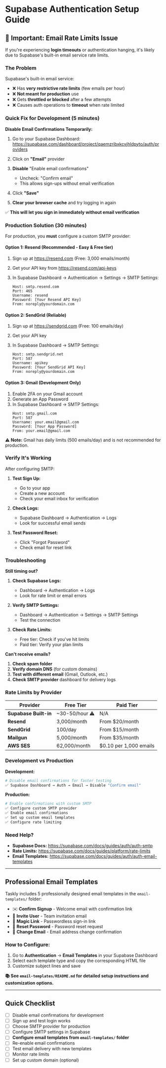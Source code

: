 # Supabase Authentication Setup Guide

## 🚨 Important: Email Rate Limits Issue

If you're experiencing **login timeouts** or authentication hanging, it's likely due to Supabase's built-in email service rate limits.

### The Problem

Supabase's built-in email service:
- ❌ Has **very restrictive rate limits** (few emails per hour)
- ❌ **Not meant for production** use
- ❌ Gets **throttled or blocked** after a few attempts
- ❌ Causes auth operations to **timeout** when rate limited

### Quick Fix for Development (5 minutes)

**Disable Email Confirmations Temporarily:**

1. Go to your Supabase Dashboard: https://supabase.com/dashboard/project/qaemzribxkcvjhldpyto/auth/providers

2. Click on **"Email"** provider

3. **Disable** "Enable email confirmations"
   - Uncheck: "Confirm email"
   - This allows sign-ups without email verification

4. Click **"Save"**

5. **Clear your browser cache** and try logging in again

✅ **This will let you sign in immediately without email verification**

### Production Solution (30 minutes)

For production, you **must** configure a custom SMTP provider:

#### Option 1: Resend (Recommended - Easy & Free tier)

1. Sign up at https://resend.com (Free: 3,000 emails/month)

2. Get your API key from https://resend.com/api-keys

3. In Supabase Dashboard → Authentication → Settings → SMTP Settings:
   ```
   Host: smtp.resend.com
   Port: 465
   Username: resend
   Password: [Your Resend API Key]
   From: noreply@yourdomain.com
   ```

#### Option 2: SendGrid (Reliable)

1. Sign up at https://sendgrid.com (Free: 100 emails/day)

2. Get your API key

3. In Supabase Dashboard → SMTP Settings:
   ```
   Host: smtp.sendgrid.net
   Port: 587
   Username: apikey
   Password: [Your SendGrid API Key]
   From: noreply@yourdomain.com
   ```

#### Option 3: Gmail (Development Only)

1. Enable 2FA on your Gmail account
2. Generate an App Password
3. In Supabase Dashboard → SMTP Settings:
   ```
   Host: smtp.gmail.com
   Port: 587
   Username: your.email@gmail.com
   Password: [Your App Password]
   From: your.email@gmail.com
   ```

⚠️ **Note:** Gmail has daily limits (500 emails/day) and is not recommended for production.

### Verify It's Working

After configuring SMTP:

1. **Test Sign Up:**
   - Go to your app
   - Create a new account
   - Check your email inbox for verification

2. **Check Logs:**
   - Supabase Dashboard → Authentication → Logs
   - Look for successful email sends

3. **Test Password Reset:**
   - Click "Forgot Password"
   - Check email for reset link

### Troubleshooting

**Still timing out?**

1. **Check Supabase Logs:**
   - Dashboard → Authentication → Logs
   - Look for rate limit or email errors

2. **Verify SMTP Settings:**
   - Dashboard → Authentication → Settings → SMTP Settings
   - Test the connection

3. **Check Rate Limits:**
   - Free tier: Check if you've hit limits
   - Paid tier: Verify your plan limits

**Can't receive emails?**

1. **Check spam folder**
2. **Verify domain DNS** (for custom domains)
3. **Test with different email** (Gmail, Outlook, etc.)
4. **Check SMTP provider** dashboard for delivery logs

### Rate Limits by Provider

| Provider | Free Tier | Paid Tier |
|----------|-----------|-----------|
| **Supabase Built-in** | ~30-50/hour ⚠️ | N/A |
| **Resend** | 3,000/month | From $20/month |
| **SendGrid** | 100/day | From $15/month |
| **Mailgun** | 5,000/month | From $35/month |
| **AWS SES** | 62,000/month | $0.10 per 1,000 emails |

### Development vs Production

**Development:**
```bash
# Disable email confirmations for faster testing
✅ Supabase Dashboard → Auth → Email → Disable "Confirm email"
```

**Production:**
```bash
# Enable confirmations with custom SMTP
✅ Configure custom SMTP provider
✅ Enable email confirmations
✅ Set up custom email templates
✅ Configure rate limiting
```

### Need Help?

- **Supabase Docs:** https://supabase.com/docs/guides/auth/auth-smtp
- **Rate Limits:** https://supabase.com/docs/guides/platform/rate-limits
- **Email Templates:** https://supabase.com/docs/guides/auth/auth-email-templates

---

## Professional Email Templates

Taskly includes 5 professionally designed email templates in the `email-templates/` folder:

- ✉️ **Confirm Signup** - Welcome email with confirmation link
- 🎉 **Invite User** - Team invitation email
- 🔐 **Magic Link** - Passwordless sign-in link
- 🔑 **Reset Password** - Password reset request
- 📧 **Change Email** - Email address change confirmation

### How to Configure:

1. Go to **Authentication** → **Email Templates** in your Supabase Dashboard
2. Select each template type and copy the corresponding HTML file
3. Customize subject lines and save

**📚 See `email-templates/README.md` for detailed setup instructions and customization options.**

---

## Quick Checklist

- [ ] Disable email confirmations for development
- [ ] Sign up and test login works
- [ ] Choose SMTP provider for production
- [ ] Configure SMTP settings in Supabase
- [ ] **Configure email templates from `email-templates/` folder**
- [ ] Re-enable email confirmations
- [ ] Test email delivery with new templates
- [ ] Monitor rate limits
- [ ] Set up custom domain (optional)
